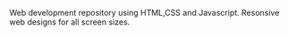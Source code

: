 Web development repository using HTML,CSS and Javascript.
Resonsive web designs for all screen sizes.